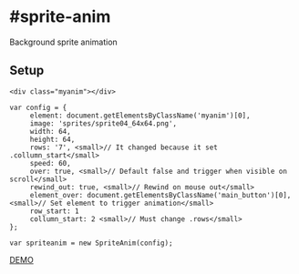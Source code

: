 #sprite-anim
================
Background sprite animation

## Setup
`<div class="myanim"></div>`
```
var config = {
     element: document.getElementsByClassName('myanim')[0],
     image: 'sprites/sprite04_64x64.png',
     width: 64,
     height: 64,
     rows: '7', <small>// It changed because it set .collumn_start</small>
     speed: 60,
     over: true, <small>// Default false and trigger when visible on scroll</small>
     rewind_out: true, <small>// Rewind on mouse out</small>
     element_over: document.getElementsByClassName('main_button')[0], <small>// Set element to trigger animation</small>
     row_start: 1
     collumn_start: 2 <small>// Must change .rows</small>
};

var spriteanim = new SpriteAnim(config);
```

[DEMO](http://garou.in/projects/plugins/javascript/sprite-anim/)
